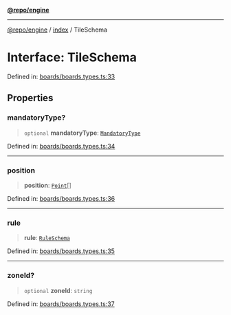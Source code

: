 [**@repo/engine**](../../README.md)

***

[@repo/engine](../../modules.md) / [index](../README.md) / TileSchema

# Interface: TileSchema

Defined in: [boards/boards.types.ts:33](https://github.com/alexqguo/drinking-board-game-v3/blob/423d7f07a24c1ecc390d54885c4978f1235ed349/packages/engine/src/boards/boards.types.ts#L33)

## Properties

### mandatoryType?

> `optional` **mandatoryType**: [`MandatoryType`](../enumerations/MandatoryType.md)

Defined in: [boards/boards.types.ts:34](https://github.com/alexqguo/drinking-board-game-v3/blob/423d7f07a24c1ecc390d54885c4978f1235ed349/packages/engine/src/boards/boards.types.ts#L34)

***

### position

> **position**: [`Point`](Point.md)[]

Defined in: [boards/boards.types.ts:36](https://github.com/alexqguo/drinking-board-game-v3/blob/423d7f07a24c1ecc390d54885c4978f1235ed349/packages/engine/src/boards/boards.types.ts#L36)

***

### rule

> **rule**: [`RuleSchema`](../../rules/type-aliases/RuleSchema.md)

Defined in: [boards/boards.types.ts:35](https://github.com/alexqguo/drinking-board-game-v3/blob/423d7f07a24c1ecc390d54885c4978f1235ed349/packages/engine/src/boards/boards.types.ts#L35)

***

### zoneId?

> `optional` **zoneId**: `string`

Defined in: [boards/boards.types.ts:37](https://github.com/alexqguo/drinking-board-game-v3/blob/423d7f07a24c1ecc390d54885c4978f1235ed349/packages/engine/src/boards/boards.types.ts#L37)
